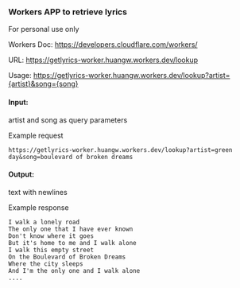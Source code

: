### Workers APP to retrieve lyrics

For personal use only

Workers Doc: https://developers.cloudflare.com/workers/

URL: https://getlyrics-worker.huangw.workers.dev/lookup

Usage: https://getlyrics-worker.huangw.workers.dev/lookup?artist={artist}&song={song}

#### Input:

artist and song as query parameters

Example request

`https://getlyrics-worker.huangw.workers.dev/lookup?artist=green day&song=boulevard of broken dreams`

#### Output:

text with newlines

Example response
```
I walk a lonely road
The only one that I have ever known
Don't know where it goes
But it's home to me and I walk alone
I walk this empty street
On the Boulevard of Broken Dreams
Where the city sleeps
And I'm the only one and I walk alone
....
```
